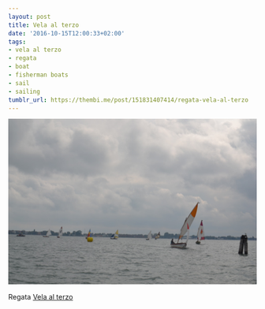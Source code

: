 ```yaml
---
layout: post
title: Vela al terzo
date: '2016-10-15T12:00:33+02:00'
tags:
- vela al terzo
- regata
- boat
- fisherman boats
- sail
- sailing
tumblr_url: https://thembi.me/post/151831407414/regata-vela-al-terzo
---
```

 ![](/files/tumblr_oetrtywspT1tq106bo1_1280.jpg)  

Regata [Vela al terzo](https://it.wikipedia.org/wiki/Vela_al_terzo)

